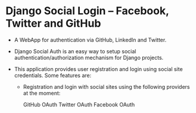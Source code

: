 # Django Social Login – Facebook, Twitter and GitHub

* A WebApp for authentication via GitHub, LinkedIn and Twitter.

* Django Social Auth is an easy way to setup social authentication/authorization
mechanism for Django projects.

* This application provides user registration and login using social site
credentials. Some features are:

    - Registration and login with social sites using the following providers 
      at the moment:

      GitHub OAuth
      Twitter OAuth
      Facebook OAuth

